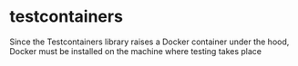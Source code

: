 # testcontainers

Since the Testcontainers library raises a Docker container under the hood, Docker must be installed on the machine where testing takes place
